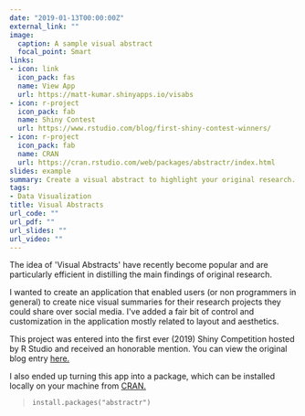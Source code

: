 ```yaml
---
date: "2019-01-13T00:00:00Z"
external_link: ""
image:
  caption: A sample visual abstract
  focal_point: Smart
links:
- icon: link
  icon_pack: fas
  name: View App
  url: https://matt-kumar.shinyapps.io/visabs
- icon: r-project
  icon_pack: fab
  name: Shiny Contest
  url: https://www.rstudio.com/blog/first-shiny-contest-winners/
- icon: r-project
  icon_pack: fab
  name: CRAN
  url: https://cran.rstudio.com/web/packages/abstractr/index.html
slides: example
summary: Create a visual abstract to highlight your original research.
tags:
- Data Visualization
title: Visual Abstracts
url_code: ""
url_pdf: ""
url_slides: ""
url_video: ""
---
```


The idea of 'Visual Abstracts' have recently become popular and are particularly efficient in distilling the main findings of original research.

I wanted to create an application that enabled users (or non programmers in general) to create nice visual summaries for their research projects they could share over social media. I've added a fair bit of control and customization in the application mostly related to layout and aesthetics.

This project was entered into the first ever (2019) Shiny Competition hosted by R Studio and received an honorable mention. You can view the original blog entry [here.](https://www.rstudio.com/blog/first-shiny-contest-winners/)

I also ended up turning this app into a package, which can be installed locally on your machine from [CRAN.](https://cran.rstudio.com/web/packages/abstractr/index.html)

>`install.packages("abstractr")`
